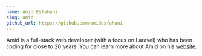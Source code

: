 ```yaml
---
name: Amid Esfahani
slug: amid
github_url: https://github.com/amidesfahani
---
```


Amid is a full-stack web developer (with a focus on Laravel) who has been coding for close to 20 years. You can learn more about Amid on his [website](https://amid.dev).
